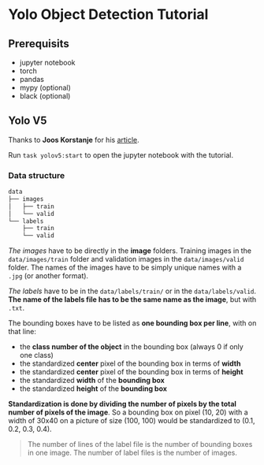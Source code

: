 # Yolo Object Detection Tutorial

## Prerequisits

* jupyter notebook
* torch
* pandas
* mypy (optional)
* black (optional)

## Yolo V5

Thanks to **Joos Korstanje** for his [article](https://towardsdatascience.com/yolo-v5-object-detection-tutorial-2e607b9013ef).

Run `task yolov5:start` to open the jupyter notebook with the tutorial.

### Data structure

```bash
data
├── images
│   ├── train
│   └── valid
└── labels
    ├── train
    └── valid
```

*The images* have to be directly in the **image** folders. Training images in the `data/images/train` folder and validation images in the `data/images/valid` folder. The names of the images have to be simply unique names with a `.jpg` (or another format).

*The labels* have to be in the `data/labels/train/` or in the `data/labels/valid`. **The name of the labels file has to be the same name as the image**, but with `.txt`.

The bounding boxes have to be listed as **one bounding box per line**, with on that line:

* the **class number of the object** in the bounding box (always 0 if only one class)
* the standardized **center** pixel of the bounding box in terms of **width**
* the standardized **center** pixel of the bounding box in terms of **height**
* the standardized **width** of the **bounding box**
* the standardized **height** of the **bounding box**

**Standardization is done by dividing the number of pixels by the total number of pixels of the image**. So a bounding box on pixel (10, 20) with a width of 30x40 on a picture of size (100, 100) would be standardized to (0.1, 0.2, 0.3, 0.4).

> The number of lines of the label file is the number of bounding boxes in one image. The number of label files is the number of images.
